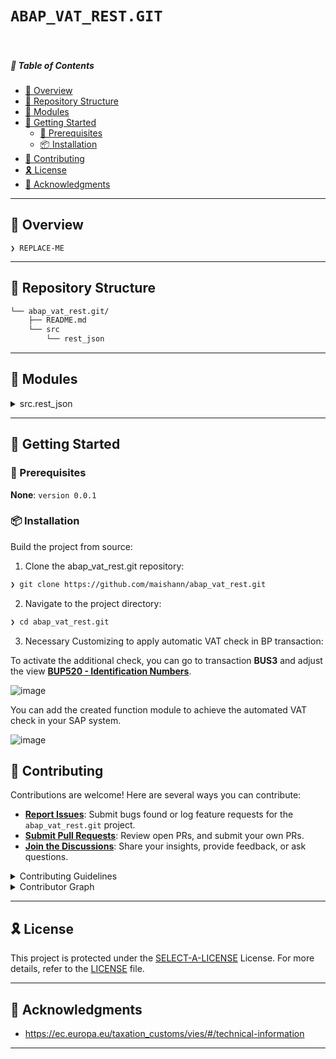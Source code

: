 # `ABAP_VAT_REST.GIT`

<br>

##### 🔗 Table of Contents

- [📍 Overview](#-overview)
- [📂 Repository Structure](#-repository-structure)
- [🧩 Modules](#-modules)
- [🚀 Getting Started](#-getting-started)
    - [🔖 Prerequisites](#-prerequisites)
    - [📦 Installation](#-installation)
- [🤝 Contributing](#-contributing)
- [🎗 License](#-license)
- [🙌 Acknowledgments](#-acknowledgments)

---

## 📍 Overview

<code>❯ REPLACE-ME</code>

---

## 📂 Repository Structure

```sh
└── abap_vat_rest.git/
    ├── README.md
    └── src
        └── rest_json
```

---

## 🧩 Modules

<details closed><summary>src.rest_json</summary>

| File | Summary |
| --- | --- |
| [zcl_rest_resource.clas.abap](https://github.com/maishann/abap_vat_rest.git/blob/main/src/rest_json/zcl_rest_resource.clas.abap) | <code>❯ Class to control and call the REST web service</code> |
| [zbc_bp_tax.fugr.zbc_vies_bupa_pai_bup520.abap](https://github.com/maishann/abap_vat_rest.git/blob/main/src/rest_json/zbc_bp_tax.fugr.zbc_vies_bupa_pai_bup520.abap) | <code>❯ Function Module to activate the VAT ID check in BP transaction</code> |
| [ztest_rest_new.prog.abap](https://github.com/maishann/abap_vat_rest.git/blob/main/src/rest_json/ztest_rest_new.prog.abap) | <code>❯ Test report to call the POST & GET Method of the web service</code> |
| [zcx_rest.clas.abap](https://github.com/maishann/abap_vat_rest.git/blob/main/src/rest_json/zcx_rest.clas.abap) | <code>❯ Exception class for the REST web service class</code> |

</details>

---

## 🚀 Getting Started

### 🔖 Prerequisites

**None**: `version 0.0.1`

### 📦 Installation

Build the project from source:

1. Clone the abap_vat_rest.git repository:
```sh
❯ git clone https://github.com/maishann/abap_vat_rest.git
```

2. Navigate to the project directory:
```sh
❯ cd abap_vat_rest.git
```

3. Necessary Customizing to apply automatic VAT check in BP transaction:

To activate the additional check, you can go to transaction <b>BUS3</b> and adjust the view <b><u>BUP520 - Identification Numbers</u></b>.

![image](https://github.com/user-attachments/assets/08f23200-08f3-41ff-88db-b8469ecf379d)

You can add the created function module to achieve the automated VAT check in your SAP system.

![image](https://github.com/user-attachments/assets/d137ed70-56b7-4c4b-90e2-825d4ca0537d)


## 🤝 Contributing

Contributions are welcome! Here are several ways you can contribute:

- **[Report Issues](https://github.com/maishann/abap_vat_rest.git/issues)**: Submit bugs found or log feature requests for the `abap_vat_rest.git` project.
- **[Submit Pull Requests](https://github.com/maishann/abap_vat_rest.git/blob/main/CONTRIBUTING.md)**: Review open PRs, and submit your own PRs.
- **[Join the Discussions](https://github.com/maishann/abap_vat_rest.git/discussions)**: Share your insights, provide feedback, or ask questions.

<details closed>
<summary>Contributing Guidelines</summary>

1. **Fork the Repository**: Start by forking the project repository to your github account.
2. **Clone Locally**: Clone the forked repository to your local machine using a git client.
   ```sh
   git clone https://github.com/maishann/abap_vat_rest.git
   ```
3. **Create a New Branch**: Always work on a new branch, giving it a descriptive name.
   ```sh
   git checkout -b new-feature-x
   ```
4. **Make Your Changes**: Develop and test your changes locally.
5. **Commit Your Changes**: Commit with a clear message describing your updates.
   ```sh
   git commit -m 'Implemented new feature x.'
   ```
6. **Push to github**: Push the changes to your forked repository.
   ```sh
   git push origin new-feature-x
   ```
7. **Submit a Pull Request**: Create a PR against the original project repository. Clearly describe the changes and their motivations.
8. **Review**: Once your PR is reviewed and approved, it will be merged into the main branch. Congratulations on your contribution!
</details>

<details closed>
<summary>Contributor Graph</summary>
<br>
<p align="left">
   <a href="https://github.com{/maishann/abap_vat_rest.git/}graphs/contributors">
      <img src="https://contrib.rocks/image?repo=maishann/abap_vat_rest.git">
   </a>
</p>
</details>

---

## 🎗 License

This project is protected under the [SELECT-A-LICENSE](https://choosealicense.com/licenses) License. For more details, refer to the [LICENSE](https://choosealicense.com/licenses/) file.

---

## 🙌 Acknowledgments

- <a href="https://ec.europa.eu/taxation_customs/vies/#/technical-information">https://ec.europa.eu/taxation_customs/vies/#/technical-information</a>

---
